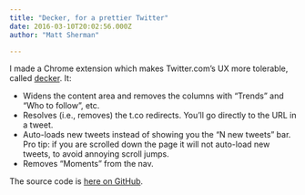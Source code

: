 ```yaml
---
title: "Decker, for a prettier Twitter"
date: 2016-03-10T20:02:56.000Z
author: "Matt Sherman"

---
```


I made a Chrome extension which makes Twitter.com’s UX more tolerable, called [decker](https://chrome.google.com/webstore/detail/decker/jiooocaggnohgjapeljmhoeljemddapj). It:

*   Widens the content area and removes the columns with “Trends” and “Who to follow”, etc.
*   Resolves (i.e., removes) the t.co redirects. You’ll go directly to the URL in a tweet.
*   Auto-loads new tweets instead of showing you the “N new tweets” bar. Pro tip: if you are scrolled down the page it will not auto-load new tweets, to avoid annoying scroll jumps.
*   Removes “Moments” from the nav.

The source code is [here on GitHub](https://github.com/clipperhouse/decker).
